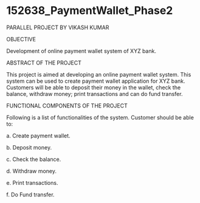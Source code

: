 # 152638_PaymentWallet_Phase2

PARALLEL PROJECT BY VIKASH KUMAR

OBJECTIVE

Development of online payment wallet system of XYZ bank.

ABSTRACT OF THE PROJECT

This project is aimed at developing an online payment wallet system. This system can be used to create payment wallet application for XYZ bank. Customers will be able to deposit their money in the wallet, check the balance, withdraw money; print transactions and can do fund transfer.

FUNCTIONAL COMPONENTS OF THE PROJECT

Following is a list of functionalities of the system. Customer should be able to:

a.	Create payment wallet.

b.	Deposit money.

c.	Check the balance.

d.	Withdraw money.

e.	Print transactions.

f.	Do Fund transfer.
